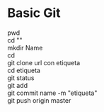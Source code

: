 # Basic Git

pwd  
cd ""  
mkdir Name  
cd  
git clone url con etiqueta  
cd etiqueta  
git status  
git add  
git commit name -m "etiqueta"  
git push origin master  
